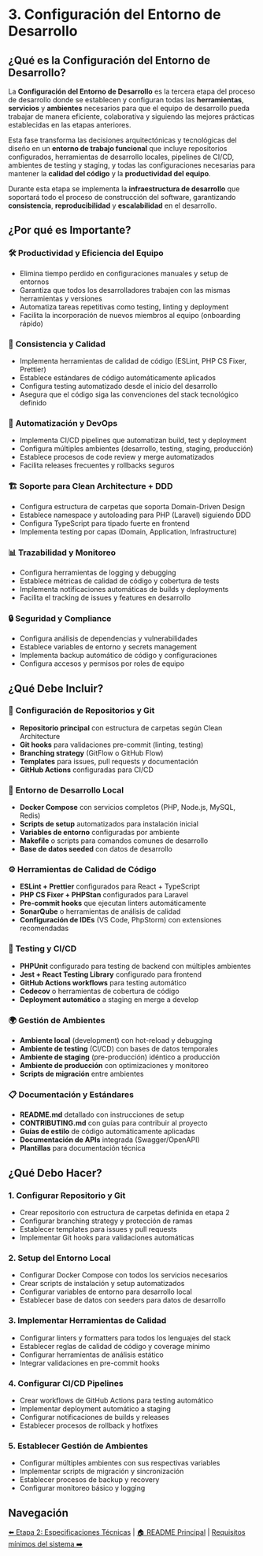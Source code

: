 # 3. Configuración del Entorno de Desarrollo

## ¿Qué es la Configuración del Entorno de Desarrollo?

La **Configuración del Entorno de Desarrollo** es la tercera etapa del proceso
de desarrollo donde se establecen y configuran todas las **herramientas**,
**servicios** y **ambientes** necesarios para que el equipo de desarrollo pueda
trabajar de manera eficiente, colaborativa y siguiendo las mejores prácticas
establecidas en las etapas anteriores.

Esta fase transforma las decisiones arquitectónicas y tecnológicas del diseño en
un **entorno de trabajo funcional** que incluye repositorios configurados,
herramientas de desarrollo locales, pipelines de CI/CD, ambientes de testing y
staging, y todas las configuraciones necesarias para mantener la **calidad del
código** y la **productividad del equipo**.

Durante esta etapa se implementa la **infraestructura de desarrollo** que
soportará todo el proceso de construcción del software, garantizando
**consistencia**, **reproducibilidad** y **escalabilidad** en el desarrollo.

## ¿Por qué es Importante?

### 🛠️ **Productividad y Eficiencia del Equipo**

- Elimina tiempo perdido en configuraciones manuales y setup de entornos
- Garantiza que todos los desarrolladores trabajen con las mismas herramientas y
  versiones
- Automatiza tareas repetitivas como testing, linting y deployment
- Facilita la incorporación de nuevos miembros al equipo (onboarding rápido)

### 🔧 **Consistencia y Calidad**

- Implementa herramientas de calidad de código (ESLint, PHP CS Fixer, Prettier)
- Establece estándares de código automáticamente aplicados
- Configura testing automatizado desde el inicio del desarrollo
- Asegura que el código siga las convenciones del stack tecnológico definido

### 🚀 **Automatización y DevOps**

- Implementa CI/CD pipelines que automatizan build, test y deployment
- Configura múltiples ambientes (desarrollo, testing, staging, producción)
- Establece procesos de code review y merge automatizados
- Facilita releases frecuentes y rollbacks seguros

### 🏗️ **Soporte para Clean Architecture + DDD**

- Configura estructura de carpetas que soporta Domain-Driven Design
- Establece namespace y autoloading para PHP (Laravel) siguiendo DDD
- Configura TypeScript para tipado fuerte en frontend
- Implementa testing por capas (Domain, Application, Infrastructure)

### 📊 **Trazabilidad y Monitoreo**

- Configura herramientas de logging y debugging
- Establece métricas de calidad de código y cobertura de tests
- Implementa notificaciones automáticas de builds y deployments
- Facilita el tracking de issues y features en desarrollo

### 🔒 **Seguridad y Compliance**

- Configura análisis de dependencias y vulnerabilidades
- Establece variables de entorno y secrets management
- Implementa backup automático de código y configuraciones
- Configura accesos y permisos por roles de equipo

## ¿Qué Debe Incluir?

### 📁 **Configuración de Repositorios y Git**

- **Repositorio principal** con estructura de carpetas según Clean Architecture
- **Git hooks** para validaciones pre-commit (linting, testing)
- **Branching strategy** (GitFlow o GitHub Flow)
- **Templates** para issues, pull requests y documentación
- **GitHub Actions** configuradas para CI/CD

### 🐳 **Entorno de Desarrollo Local**

- **Docker Compose** con servicios completos (PHP, Node.js, MySQL, Redis)
- **Scripts de setup** automatizados para instalación inicial
- **Variables de entorno** configuradas por ambiente
- **Makefile** o scripts para comandos comunes de desarrollo
- **Base de datos seeded** con datos de desarrollo

### ⚙️ **Herramientas de Calidad de Código**

- **ESLint + Prettier** configurados para React + TypeScript
- **PHP CS Fixer + PHPStan** configurados para Laravel
- **Pre-commit hooks** que ejecutan linters automáticamente
- **SonarQube** o herramientas de análisis de calidad
- **Configuración de IDEs** (VS Code, PhpStorm) con extensiones recomendadas

### 🧪 **Testing y CI/CD**

- **PHPUnit** configurado para testing de backend con múltiples ambientes
- **Jest + React Testing Library** configurado para frontend
- **GitHub Actions workflows** para testing automático
- **Codecov** o herramientas de cobertura de código
- **Deployment automático** a staging en merge a develop

### 🌍 **Gestión de Ambientes**

- **Ambiente local** (development) con hot-reload y debugging
- **Ambiente de testing** (CI/CD) con bases de datos temporales
- **Ambiente de staging** (pre-producción) idéntico a producción
- **Ambiente de producción** con optimizaciones y monitoreo
- **Scripts de migración** entre ambientes

### 📋 **Documentación y Estándares**

- **README.md** detallado con instrucciones de setup
- **CONTRIBUTING.md** con guías para contribuir al proyecto
- **Guías de estilo** de código automáticamente aplicadas
- **Documentación de APIs** integrada (Swagger/OpenAPI)
- **Plantillas** para documentación técnica

## ¿Qué Debo Hacer?

### 1. **Configurar Repositorio y Git**

- Crear repositorio con estructura de carpetas definida en etapa 2
- Configurar branching strategy y protección de ramas
- Establecer templates para issues y pull requests
- Implementar Git hooks para validaciones automáticas

### 2. **Setup del Entorno Local**

- Configurar Docker Compose con todos los servicios necesarios
- Crear scripts de instalación y setup automatizados
- Configurar variables de entorno para desarrollo local
- Establecer base de datos con seeders para datos de desarrollo

### 3. **Implementar Herramientas de Calidad**

- Configurar linters y formatters para todos los lenguajes del stack
- Establecer reglas de calidad de código y coverage mínimo
- Configurar herramientas de análisis estático
- Integrar validaciones en pre-commit hooks

### 4. **Configurar CI/CD Pipelines**

- Crear workflows de GitHub Actions para testing automático
- Implementar deployment automático a staging
- Configurar notificaciones de builds y releases
- Establecer procesos de rollback y hotfixes

### 5. **Establecer Gestión de Ambientes**

- Configurar múltiples ambientes con sus respectivas variables
- Implementar scripts de migración y sincronización
- Establecer procesos de backup y recovery
- Configurar monitoreo básico y logging

## Navegación

[⬅️ Etapa 2: Especificaciones Técnicas](../step_02/especificaciones-tecnicas.md)
| [🏠 README Principal](../../README.md) |
[Requisitos mínimos del sistema ➡️](./requisitos-sistema.md)

